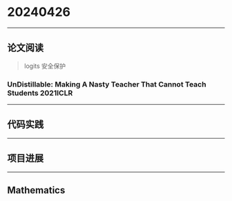# 20240426

---

## 论文阅读

> logits 安全保护
### UnDistillable: Making A Nasty Teacher That Cannot Teach Students 2021ICLR

---

## 代码实践


---

## 项目进展


---

## Mathematics


